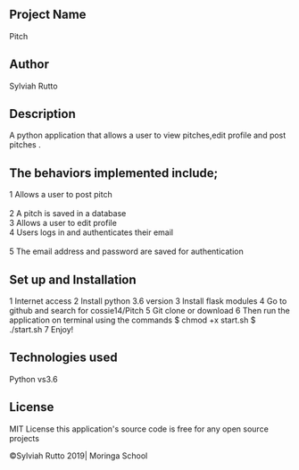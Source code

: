## Project Name
   Pitch

## Author
   Sylviah Rutto

## Description
   A python application that allows a user to view pitches,edit profile and post pitches .



## The behaviors implemented include;
1 Allows a user to post pitch<br>	
2 A pitch is saved in a database<br>
3 Allows a user to edit profile<br>
4 Users logs in and authenticates their email<br>	
5 The email address and password are saved for authentication

## Set up and Installation
 1 Internet access
 2 Install python 3.6 version 
 3 Install flask modules
 4 Go to github and search for cossie14/Pitch
 5 Git clone or download 
 6 Then run the application on terminal using the commands
       $ chmod +x start.sh
        $ ./start.sh
 7 Enjoy!


## Technologies used
   Python vs3.6

## License
MIT License this application's source code is free for any open source projects

©Sylviah Rutto 2019| Moringa School